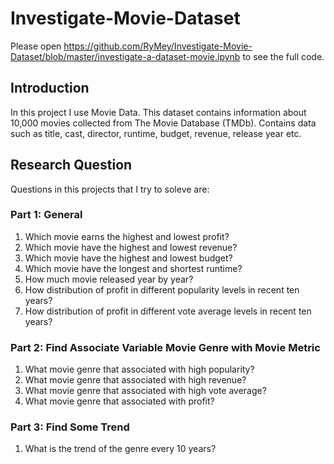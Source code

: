 # Investigate-Movie-Dataset

Please open https://github.com/RyMey/Investigate-Movie-Dataset/blob/master/investigate-a-dataset-movie.ipynb to see the full code.
## Introduction
In this project I use Movie Data. This dataset contains information about 10,000 movies collected from The Movie Database (TMDb). Contains data such as title, cast, director, runtime, budget, revenue, release year etc.
## Research Question
Questions in this projects that I try to soleve are:

### Part 1: General
1. Which movie earns the highest and lowest profit?
2. Which movie have the highest and lowest revenue?
3. Which movie have the highest and lowest budget?
4. Which movie have the longest and shortest runtime?
5. How much movie released year by year?
6. How distribution of profit in different popularity levels in recent ten years?
7. How distribution of profit in different vote average levels in recent ten years?
### Part 2: Find Associate Variable Movie Genre with Movie Metric
1. What movie genre that associated with high popularity?
2. What movie genre that associated with high revenue?
3. What movie genre that associated with high vote average?
4. What movie genre that associated with profit?
### Part 3: Find Some Trend
1. What is the trend of the genre every 10 years?
